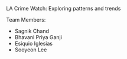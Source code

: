 LA Crime Watch: Exploring patterns and trends

Team Members:
- Sagnik Chand
- Bhavani Priya Ganji
- Esiquio Iglesias  
- Sooyeon Lee
